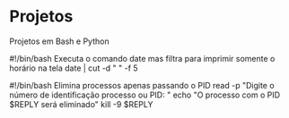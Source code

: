 # Projetos
Projetos em Bash e Python

#!/bin/bash
Executa o comando date mas filtra para imprimir somente o horário na tela
date | cut -d " " -f 5

#!/bin/bash 
 Elimina processos apenas passando o PID
read -p "Digite o número de identificação processo ou PID: "
echo "O processo com o PID $REPLY será eliminado"
kill -9 $REPLY



















